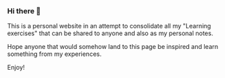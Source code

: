 ### Hi there 👋

This is a personal website in an attempt to consolidate all my "Learning exercises" that can be shared to anyone and also as my personal notes.

Hope anyone that would somehow land to this page be inspired and learn something from my experiences.

Enjoy!

<!--
**fafansin/fafansin** is a ✨ _special_ ✨ repository because its `README.md` (this file) appears on your GitHub profile.

Here are some ideas to get you started:

- 🔭 I’m currently working on ...
- 🌱 I’m currently learning ...
- 👯 I’m looking to collaborate on ...
- 🤔 I’m looking for help with ...
- 💬 Ask me about ...
- 📫 How to reach me: ...
- 😄 Pronouns: ...
- ⚡ Fun fact: ...
-->
